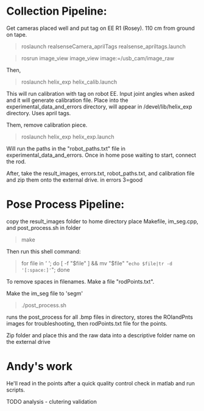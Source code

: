 



# Collection Pipeline:

Get cameras placed well and put tag on EE R1 (Rosey). 110 cm from ground on tape.

> roslaunch realsenseCamera_aprilTags realsense_apriltags.launch 

> rosrun image_view image_view image:=/usb_cam/image_raw

Then,

> roslaunch helix_exp helix_calib.launch


This will run calibration with tag on robot EE. Input joint angles when asked and it will generate calibration file. Place into the experimental_data_and_errors directory, will appear in /devel/lib/helix_exp directory. Uses april tags.

Them, remove calibration piece. 

> roslaunch helix_exp helix_exp.launch


Will run the paths in the "robot_paths.txt" file in experimental_data_and_errors. Once in home pose waiting to start, connect the rod.

After, take the result_images, errors.txt, robot_paths.txt, and calibration file and zip them onto the external drive. in errors 3=good



# Pose Process Pipeline:

copy the result_images folder to home directory
place Makefile, im_seg.cpp, and post_process.sh in folder

> make 

Then run this shell command:

> for file in *' '*; do [ -f "$file" ] && mv "$file" "`echo $file|tr -d '[:space:]'`"; done

To remove spaces in filenames. Make a file "rodPoints.txt". 

Make the im_seg file to 'segm'

> ./post_process.sh


runs the post_process for all .bmp files in directory, stores the ROIandPnts images for troubleshooting, then rodPoints.txt file for the points. 

Zip folder and place this and the raw data into a descriptive folder name on the external drive



# Andy's work

He'll read in the points after a quick quality control check in matlab and run scripts.

        
TODO analysis
        - clutering validation
        


